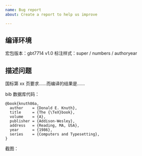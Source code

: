 ```yaml
---
name: Bug report
about: Create a report to help us improve

---
```


## 编译环境
宏包版本：gbt7714 v1.0
标注样式：super / numbers / authoryear

## 描述问题
国标第 xx 页要求……而编译的结果是……

bib 数据库代码：
```TeX
@book{knuth86a,
  author    = {Donald E. Knuth},
  title     = {The {\TeX}book},
  volume    = {A},
  publisher = {Addison-Wesley},
  address   = {Reading, MA, USA},
  year      = {1986},
  series    = {Computers and Typesetting},
}
```

截图：
